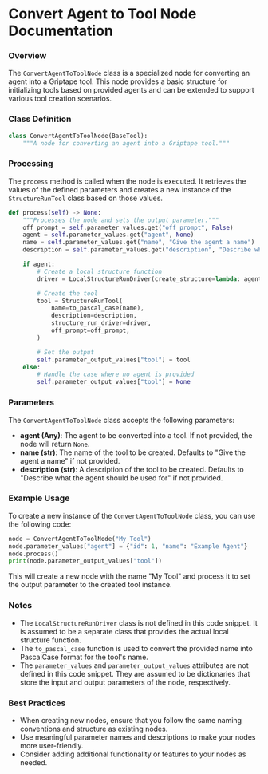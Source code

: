 # **Convert Agent to Tool Node Documentation**

### Overview

The `ConvertAgentToToolNode` class is a specialized node for converting an agent into a Griptape tool. This node provides a basic structure for initializing tools based on provided agents and can be extended to support various tool creation scenarios.

### Class Definition

```python
class ConvertAgentToToolNode(BaseTool):
    """A node for converting an agent into a Griptape tool."""
```

### Processing

The `process` method is called when the node is executed. It retrieves the values of the defined parameters and creates a new instance of the `StructureRunTool` class based on those values.

```python
def process(self) -> None:
    """Processes the node and sets the output parameter."""
    off_prompt = self.parameter_values.get("off_prompt", False)
    agent = self.parameter_values.get("agent", None)
    name = self.parameter_values.get("name", "Give the agent a name")
    description = self.parameter_values.get("description", "Describe what the agent should be used for")

    if agent:
        # Create a local structure function
        driver = LocalStructureRunDriver(create_structure=lambda: agent)

        # Create the tool
        tool = StructureRunTool(
            name=to_pascal_case(name),
            description=description,
            structure_run_driver=driver,
            off_prompt=off_prompt,
        )

        # Set the output
        self.parameter_output_values["tool"] = tool
    else:
        # Handle the case where no agent is provided
        self.parameter_output_values["tool"] = None
```

### Parameters

The `ConvertAgentToToolNode` class accepts the following parameters:

- **agent (Any)**: The agent to be converted into a tool. If not provided, the node will return `None`.
- **name (str)**: The name of the tool to be created. Defaults to "Give the agent a name" if not provided.
- **description (str)**: A description of the tool to be created. Defaults to "Describe what the agent should be used for" if not provided.

### Example Usage

To create a new instance of the `ConvertAgentToToolNode` class, you can use the following code:

```python
node = ConvertAgentToToolNode("My Tool")
node.parameter_values["agent"] = {"id": 1, "name": "Example Agent"}
node.process()
print(node.parameter_output_values["tool"])
```

This will create a new node with the name "My Tool" and process it to set the output parameter to the created tool instance.

### Notes

- The `LocalStructureRunDriver` class is not defined in this code snippet. It is assumed to be a separate class that provides the actual local structure function.
- The `to_pascal_case` function is used to convert the provided name into PascalCase format for the tool's name.
- The `parameter_values` and `parameter_output_values` attributes are not defined in this code snippet. They are assumed to be dictionaries that store the input and output parameters of the node, respectively.

### Best Practices

- When creating new nodes, ensure that you follow the same naming conventions and structure as existing nodes.
- Use meaningful parameter names and descriptions to make your nodes more user-friendly.
- Consider adding additional functionality or features to your nodes as needed.
